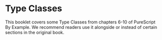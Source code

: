 # Type Classes

This booklet covers some Type Classes from chapters 6-10 of PureScript By Example. We recommend readers use it alongside or instead of certain sections in the original book.